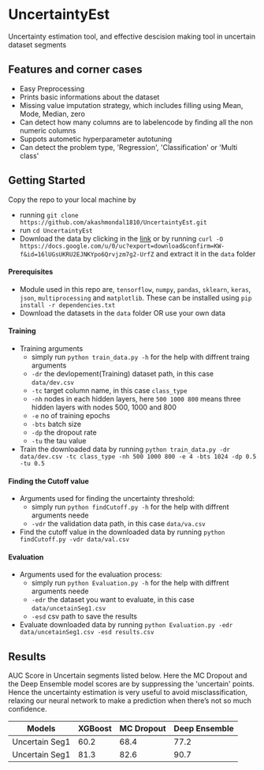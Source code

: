 # UncertaintyEst
Uncertainty estimation tool, and effective descision making tool in uncertain dataset segments

## Features and corner cases
* Easy Preprocessing
* Prints basic informations about the dataset
* Missing value imputation strategy, which includes filling using Mean, Mode, Median, zero
* Can detect how many columns are to labelencode by finding all the non numeric columns
* Suppots autometic hyperparameter autotuning
* Can detect the problem type, 'Regression', 'Classification' or 'Multi class'

## Getting Started
Copy the repo to your local machine by
* running `git clone https://github.com/akashmondal1810/UncertaintyEst.git`
* run `cd UncertaintyEst`
* Download the data by clicking in the [link](https://docs.google.com/u/0/uc?export=download&confirm=KW-f&id=16lUGsUKRU2EJNKYpo6Qrvjzm7g2-UrfZ) or by running 
`curl -O https://docs.google.com/u/0/uc?export=download&confirm=KW-f&id=16lUGsUKRU2EJNKYpo6Qrvjzm7g2-UrfZ` and extract it in the `data` folder

#### Prerequisites
* Module used in this repo are, `tensorflow`, `numpy`, `pandas`, `sklearn`, `keras`, `json`, `multiprocessing` and `matplotlib`. These can be installed using `pip install -r dependencies.txt`
* Download the datasets in the `data` folder OR use your own data

#### Training
* Training arguments
    * simply run `python train_data.py -h` for the help with diffrent traing arguments
    * `-dr` the devlopement(Training) dataset path, in this case `data/dev.csv`
    * `-tc` target column name, in this case `class_type`
    * `-nh` nodes in each hidden layers, here `500 1000 800` means three hidden layers with nodes 500, 1000 and 800
    * `-e` no of training epochs
    * `-bts` batch size
    * `-dp` the dropout rate
    * `-tu` the tau value
* Train the downloaded data by running `python train_data.py -dr data/dev.csv -tc class_type -nh 500 1000 800 -e 4 -bts 1024 -dp 0.5 -tu 0.5`

#### Finding the Cutoff value
* Arguments used for finding the uncertainty threshold:
    * simply run `python findCutoff.py -h` for the help with diffrent arguments neede
    * `-vdr` the validation data path, in this case `data/va.csv`
* Find the cutoff value in the downloaded data by running `python findCutoff.py -vdr data/val.csv`

#### Evaluation
* Arguments used for the evaluation process:
    * simply run `python Evaluation.py -h` for the help with diffrent arguments neede
    * `-edr` the dataset you want to evaluate, in this case `data/uncetainSeg1.csv`
    * `-esd` csv path to save the results
* Evaluate downloaded data by running `python Evaluation.py -edr data/uncetainSeg1.csv -esd results.csv`

## Results
AUC Score in Uncertain segments listed below. Here the MC Dropout and the Deep Ensemble model scores are by suppressing the 'uncertain' points. Hence the uncertainty estimation is very useful to avoid misclassification, relaxing our neural network to make a prediction when there’s not so much confidence.

Models | XGBoost | MC Dropout | Deep Ensemble 
--- | --- | --- | --- 
Uncertain Seg1 | 60.2 | 68.4 | 77.2
Uncertain Seg1 | 81.3 | 82.6 | 90.7 
